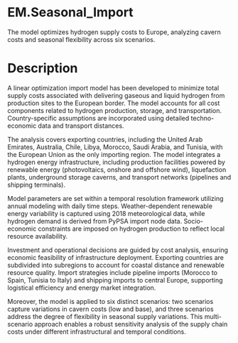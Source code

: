 # EM.Seasonal_Import
The model optimizes hydrogen supply costs to Europe, analyzing cavern costs and seasonal flexibility across six scenarios.

# Description
A linear optimization import model has been developed to minimize total supply costs associated with delivering gaseous and liquid hydrogen from production sites to the European border. The model accounts for all cost components related to hydrogen production, storage, and transportation. Country-specific assumptions are incorporated using detailed techno-economic data and transport distances. 

The analysis covers exporting countries, including the United Arab Emirates, Australia, Chile, Libya, Morocco, Saudi Arabia, and Tunisia, with the European Union as the only importing region. The model integrates a hydrogen energy infrastructure, including production facilities powered by renewable energy (photovoltaics, onshore and offshore wind), liquefaction plants, underground storage caverns, and transport networks (pipelines and shipping terminals). 

Model parameters are set within a temporal resolution framework utilizing annual modeling with daily time steps. Weather-dependent renewable energy variability is captured using 2018 meteorological data, while hydrogen demand is derived from PyPSA import node data. Socio-economic constraints are imposed on hydrogen production to reflect local resource availability. 

Investment and operational decisions are guided by cost analysis, ensuring economic feasibility of infrastructure deployment. Exporting countries are subdivided into subregions to account for coastal distance and renewable resource quality. Import strategies include pipeline imports (Morocco to Spain, Tunisia to Italy) and shipping imports to central Europe, supporting logistical efficiency and energy market integration. 

Moreover, the model is applied to six distinct scenarios: two scenarios capture variations in cavern costs (low and base), and three scenarios address the degree of flexibility in seasonal supply variations. This multi-scenario approach enables a robust sensitivity analysis of the supply chain costs under different infrastructural and temporal conditions.
